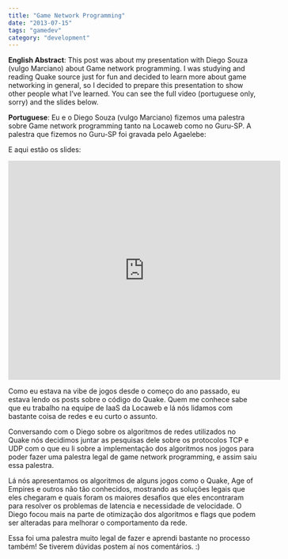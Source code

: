 ```yaml
---
title: "Game Network Programming"
date: "2013-07-15"
tags: "gamedev"
category: "development"
---
```


**English Abstract**: This post was about my presentation with Diego Souza
(vulgo Marciano) about Game network programming. I was studying and reading
Quake source just for fun and decided to learn more about game networking in
general, so I decided to prepare this presentation to show other people what
I’ve learned. You can see the full video (portuguese only, sorry) and the slides
below.

**Portuguese**: Eu e o Diego Souza (vulgo Marciano) fizemos uma palestra sobre
  Game network programming tanto na Locaweb como no Guru-SP. A palestra que
  fizemos no Guru-SP foi gravada pelo Agaelebe:

<embed type="application/x-shockwave-flash" src="http://a.blip.tv/api.swf#hOdBg5PuBQI" style="display:none"></embed>

E aqui estão os slides:

<iframe src="http://blip.tv/play/hOdBg5PuBQI.html?p=1" width="550" height="443" frameborder="0" allowfullscreen></iframe>

Como eu estava na vibe de jogos desde o começo do ano passado, eu estava lendo
os posts sobre o código do Quake. Quem me conhece sabe que eu trabalho na equipe
de IaaS da Locaweb e lá nós lidamos com bastante coisa de redes e eu curto o
assunto.

Conversando com o Diego sobre os algoritmos de redes utilizados no Quake nós
decidimos juntar as pesquisas dele sobre os protocolos TCP e UDP com o que eu li
sobre a implementação dos algoritmos nos jogos para poder fazer uma palestra
legal de game network programming, e assim saiu essa palestra.

Lá nós apresentamos os algoritmos de alguns jogos como o Quake, Age of Empires e
outros não tão conhecidos, mostrando as soluções legais que eles chegaram e
quais foram os maiores desafios que eles encontraram para resolver os problemas
de latencia e necessidade de velocidade. O Diego focou mais na parte de
otimização dos algoritmos e flags que podem ser alteradas para melhorar o
comportamento da rede.

Essa foi uma palestra muito legal de fazer e aprendi bastante no processo
também! Se tiverem dúvidas postem aí nos comentários. :)

